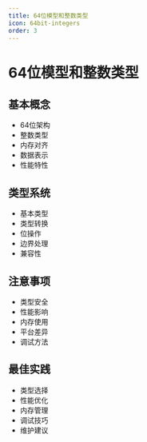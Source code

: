 ```yaml
---
title: 64位模型和整数类型
icon: 64bit-integers
order: 3
---
```


# 64位模型和整数类型

## 基本概念
- 64位架构
- 整数类型
- 内存对齐
- 数据表示
- 性能特性

## 类型系统
- 基本类型
- 类型转换
- 位操作
- 边界处理
- 兼容性

## 注意事项
- 类型安全
- 性能影响
- 内存使用
- 平台差异
- 调试方法

## 最佳实践
- 类型选择
- 性能优化
- 内存管理
- 调试技巧
- 维护建议
